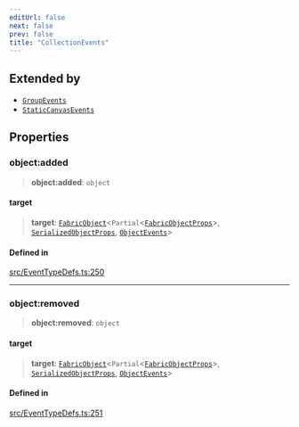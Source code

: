```yaml
---
editUrl: false
next: false
prev: false
title: "CollectionEvents"
---
```


## Extended by

- [`GroupEvents`](/api/interfaces/groupevents/)
- [`StaticCanvasEvents`](/api/interfaces/staticcanvasevents/)

## Properties

### object:added

> **object:added**: `object`

#### target

> **target**: [`FabricObject`](/api/classes/fabricobject/)\<`Partial`\<[`FabricObjectProps`](/api/interfaces/fabricobjectprops/)\>, [`SerializedObjectProps`](/api/interfaces/serializedobjectprops/), [`ObjectEvents`](/api/interfaces/objectevents/)\>

#### Defined in

[src/EventTypeDefs.ts:250](https://github.com/fabricjs/fabric.js/blob/v6.0.0-rc4/src/EventTypeDefs.ts#L250)

***

### object:removed

> **object:removed**: `object`

#### target

> **target**: [`FabricObject`](/api/classes/fabricobject/)\<`Partial`\<[`FabricObjectProps`](/api/interfaces/fabricobjectprops/)\>, [`SerializedObjectProps`](/api/interfaces/serializedobjectprops/), [`ObjectEvents`](/api/interfaces/objectevents/)\>

#### Defined in

[src/EventTypeDefs.ts:251](https://github.com/fabricjs/fabric.js/blob/v6.0.0-rc4/src/EventTypeDefs.ts#L251)
